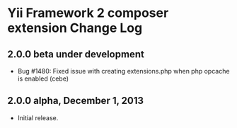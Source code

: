 Yii Framework 2 composer extension Change Log
=============================================

2.0.0 beta under development
----------------------------

- Bug #1480: Fixed issue with creating extensions.php when php opcache is enabled (cebe)


2.0.0 alpha, December 1, 2013
-----------------------------

- Initial release.
